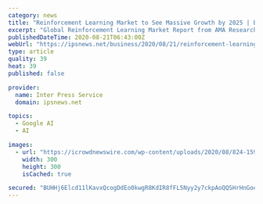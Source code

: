```yaml
---
category: news
title: "Reinforcement Learning Market to See Massive Growth by 2025 | Bonsai, Deepmind Technologies, Maluuba"
excerpt: "Global Reinforcement Learning Market Report from AMA Research highlights deep analysis on market characteristics, sizing, estimates and growth by segmentation, regional breakdowns & country along with competitive landscape,"
publishedDateTime: 2020-08-21T06:43:00Z
webUrl: "https://ipsnews.net/business/2020/08/21/reinforcement-learning-market-to-see-massive-growth-by-2025-bonsai-deepmind-technologies-maluuba/"
type: article
quality: 39
heat: 39
published: false

provider:
  name: Inter Press Service
  domain: ipsnews.net

topics:
  - Google AI
  - AI

images:
  - url: "https://icrowdnewswire.com/wp-content/uploads/2020/08/824-1597987804.png"
    width: 300
    height: 300
    isCached: true

secured: "BUHHj6Elcd11lKavxQcogDdEo0kwgR8KdIR8fFL5Nyy2y7ckpAoQQSHrHnGoehZMCEL/F1reayn930c9ombJr/q2DHhl4EGCPrKZqSL/vAEBPTw6xYAHMRCfDynsdJR53kmpB1/IhQvRpqIPe1EagGHcPXzqYu43d1hcj3sjuECIdNVmf24MZiTojQkxnDgtM6027vSnlvslXLzBnanRifebcNIE3WiDu2b8/Ozq/EC2YxnnE5TYNiXbAzydsJLgzTpRvhvGVQx0A3Z3xNu1Ts9IEXMR2946vpNEPixkOVaUt40EWm7N2v7ILaYgzu7HZCAB52c0B0ab5iPD/5Vo0g==;WY63JymXjwny78mQsvHl0g=="
---
```


